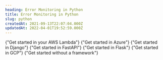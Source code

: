 ```yaml
---
heading: Error Monitoring in Python
title: Error Monitoring in Python
slug: python
createdAt: 2021-09-13T22:07:04.000Z
updatedAt: 2022-04-01T19:52:59.000Z
---
```


<MissingFrameworkCopy>

<DocsCardGroup>
    <DocsCard title="AWS Lambda" href="../python/aws-lambda">
        {"Get started in your AWS Lambda"}
    </DocsCard>
    <DocsCard title="Azure Functions" href="../python/azure-functions">
        {"Get started in Azure"}
    </DocsCard>
    <DocsCard title="Django" href="../python/django">
        {"Get started in Django"}
    </DocsCard>
    <DocsCard title="FastAPI" href="../python/fastapi">
        {"Get started in FastAPI"}
    </DocsCard>
    <DocsCard title="Flask" href="../python/flask">
        {"Get started in Flask"}
    </DocsCard>
    <DocsCard title="Google Cloud Functions" href="../python/google-cloud-functions">
        {"Get started in GCP"}
    </DocsCard>
    <DocsCard title="Other" href="../python/other">
        {"Get started without a framework"}
    </DocsCard>
</DocsCardGroup>
